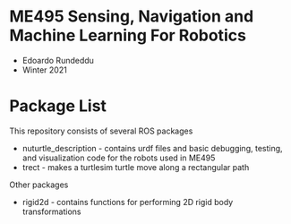 # ME495 Sensing, Navigation and Machine Learning For Robotics
* Edoardo Rundeddu
* Winter 2021
# Package List
This repository consists of several ROS packages
- nuturtle\_description - contains urdf files and basic debugging, testing, and visualization code for the robots used in ME495
- trect - makes a turtlesim turtle move along a rectangular path

Other packages
- rigid2d - contains functions for performing 2D rigid body transformations
